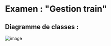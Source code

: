 #  Examen  :  "Gestion train" 

## Diagramme de classes :
 ![image](https://user-images.githubusercontent.com/80821066/205740982-3bfd4660-f3ab-42dc-81a2-e7d592a14150.png)

